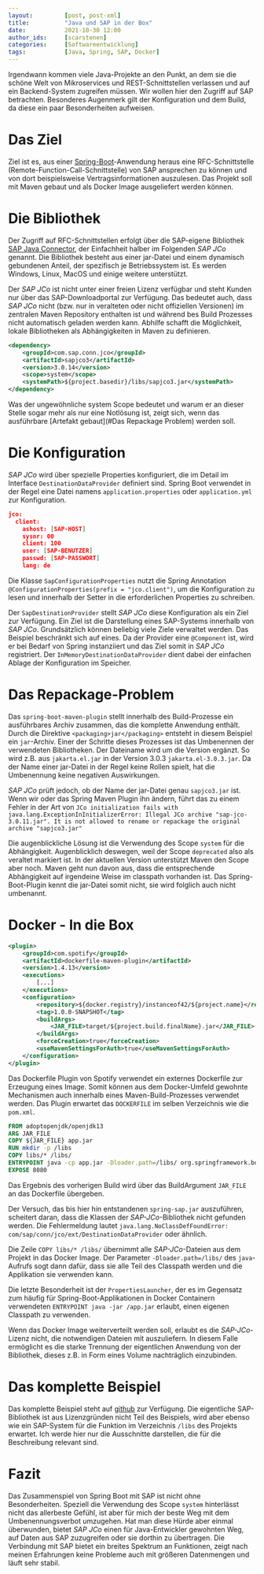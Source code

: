 ```yaml
---
layout:         [post, post-xml]              
title:          "Java und SAP in der Box"
date:           2021-10-30 12:00
author_ids:     [scarstenen]
categories:     [Softwareentwicklung]
tags:           [Java, Spring, SAP, Docker]
---
```


Irgendwann kommen viele Java-Projekte an den Punkt, an dem sie die schöne Welt von Mikroservices und REST-Schnittstellen verlassen und auf ein Backend-System zugreifen müssen. 
Wir wollen hier den Zugriff auf SAP betrachten. 
Besonderes Augenmerk gilt der Konfiguration und dem Build, da diese ein paar Besonderheiten aufweisen.

# Das Ziel
Ziel ist es, aus einer [Spring-Boot](https://spring.io/projects/spring-boot)-Anwendung heraus eine RFC-Schnittstelle (Remote-Function-Call-Schnittstelle) von SAP ansprechen zu können und von dort beispielsweise Vertragsinformationen auszulesen.
Das Projekt soll mit Maven gebaut und als Docker Image ausgeliefert werden können.

# Die Bibliothek
Der Zugriff auf RFC-Schnittstellen erfolgt über die SAP-eigene Bibliothek [SAP Java Connector](https://support.sap.com/en/product/connectors/jco.html), der Einfachheit halber im Folgenden *SAP JCo* genannt.
Die Bibliothek besteht aus einer jar-Datei und einem dynamisch gebundenen Anteil, der spezifisch je Betriebssystem ist. Es werden Windows, Linux, MacOS und einige weitere unterstützt.

Der *SAP JCo* ist nicht unter einer freien Lizenz verfügbar und steht Kunden nur über das SAP-Downloadportal zur Verfügung. 
Das bedeutet auch, dass *SAP JCo* nicht (bzw. nur in veralteten oder nicht offiziellen Versionen) im zentralen Maven Repository enthalten ist und während bes Build Prozesses nicht automatisch geladen werden kann.
Abhilfe schafft die Möglichkeit, lokale Bibliotheken als Abhängigkeiten in Maven zu definieren.
```xml
<dependency>
    <groupId>com.sap.conn.jco</groupId>
    <artifactId>sapjco3</artifactId>
    <version>3.0.14</version>
    <scope>system</scope>
    <systemPath>${project.basedir}/libs/sapjco3.jar</systemPath>
</dependency>
```
Was der ungewöhnliche system Scope bedeutet und warum er an dieser Stelle sogar mehr als nur eine Notlösung ist, zeigt sich, wenn das ausführbare [Artefakt gebaut](#Das Repackage Problem) werden soll.
# Die Konfiguration
*SAP JCo* wird über spezielle Properties konfiguriert, die im Detail im Interface `DestinationDataProvider` definiert sind.
Spring Boot verwendet in der Regel eine Datei namens `application.properties` oder `application.yml` zur Konfiguration.
```json
jco:
  client:
    ashost: [SAP-HOST]
    sysnr: 00
    client: 100
    user: [SAP-BENUTZER]
    passwd: [SAP-PASSWORT]
    lang: de
```
Die Klasse `SapConfigurationProperties` nutzt die Spring Annotation `@ConfigurationProperties(prefix = "jco.client")`, um die Konfiguration zu lesen und innerhalb der Setter in die erforderlichen Properties zu schreiben.

Der `SapDestinationProvider` stellt *SAP JCo* diese Konfiguration als ein Ziel zur Verfügung. Ein Ziel ist die Darstellung eines SAP-Systems innerhalb von *SAP JCo*.
Grundsätzlich können beliebig viele Ziele verwaltet werden. 
Das Beispiel beschränkt sich auf eines.
Da der Provider eine `@Component` ist, wird er bei Bedarf von Spring instanziiert und das Ziel somit in *SAP JCo* registriert. 
Der `InMemoryDestinationDataProvider` dient dabei der einfachen Ablage der Konfiguration im Speicher.

# Das Repackage-Problem
Das `spring-boot-maven-plugin` stellt innerhalb des Build-Prozesse ein ausführbares Archiv zusammen, das die komplette Anwendung enthält.
Durch die Direktive `<packaging>jar</packaging>` entsteht in diesem Beispiel ein `jar`-Archiv.
Einer der Schritte dieses Prozesses ist das Umbenennen der verwendeten Bibliotheken.
Der Dateiname wird um die Version ergänzt. 
So wird z.B. aus `jakarta.el.jar` in der Version 3.0.3 `jakarta.el-3.0.3.jar`.
Da der Name einer jar-Datei in der Regel keine Rollen spielt, hat die Umbenennung keine negativen Auswirkungen.

*SAP JCo* prüft jedoch, ob der Name der jar-Datei genau `sapjco3.jar` ist. 
Wenn wir oder das Spring Maven Plugin ihn ändern, führt das zu einem Fehler in der Art von `JCo initialization fails with java.lang.ExceptionInInitializerError: Illegal JCo archive "sap-jco-3.0.11.jar".
It is not allowed to rename or repackage the original archive "sapjco3.jar"`

Die augenblickliche Lösung ist die Verwendung des Scope `system` für die Abhängigkeit. 
Augenblicklich deswegen, weil der Scope `deprecated` also als veraltet markiert ist. 
In der aktuellen Version unterstützt Maven den Scope aber noch. 
Maven geht nun davon aus, dass die entsprechende Abhängigkeit auf irgendeine Weise im classpath vorhanden ist. 
Das Spring-Boot-Plugin kennt die jar-Datei somit nicht, sie wird folglich auch nicht umbenannt.

# Docker - In die Box
```xml
<plugin>
    <groupId>com.spotify</groupId>
    <artifactId>dockerfile-maven-plugin</artifactId>
    <version>1.4.13</version>
    <executions>
        [...]
    </executions>
    <configuration>
        <repository>${docker.registry}/instanceof42/${project.name}</repository>
        <tag>1.0.0-SNAPSHOT</tag>
        <buildArgs>
            <JAR_FILE>target/${project.build.finalName}.jar</JAR_FILE>
        </buildArgs>
        <forceCreation>true</forceCreation>
        <useMavenSettingsForAuth>true</useMavenSettingsForAuth>
    </configuration>
</plugin>
```
Das Dockerfile Plugin von Spotify verwendet ein externes Dockerfile zur Erzeugung eines Image. 
Somit können aus dem Docker-Umfeld gewohnte Mechanismen auch innerhalb eines Maven-Build-Prozesses verwendet werden. 
Das Plugin erwartet das `DOCKERFILE` im selben Verzeichnis wie die `pom.xml`.
```dockerfile
FROM adoptopenjdk/openjdk13
ARG JAR_FILE
COPY ${JAR_FILE} app.jar
RUN mkdir -p /libs
COPY libs/* /libs/
ENTRYPOINT java -cp app.jar -Dloader.path=/libs/ org.springframework.boot.loader.PropertiesLauncher -Djava.security.egd=file:/dev/./urandom
EXPOSE 8080
```
Das Ergebnis des vorherigen Build wird über das BuildArgument `JAR_FILE` an das Dockerfile übergeben. 

Der Versuch, das bis hier hin entstandenen `spring-sap.jar` auszuführen, scheitert daran, dass die Klassen der *SAP-JCo*-Bibliothek nicht gefunden werden. 
Die Fehlermeldung lautet `java.lang.NoClassDefFoundError: com/sap/conn/jco/ext/DestinationDataProvider` oder ähnlich.

Die Zeile `COPY libs/* /libs/` übernimmt alle *SAP-JCo*-Dateien aus dem Projekt in das Docker Image. 
Der Parameter `-Dloader.path=/libs/` des `java`-Aufrufs sogt dann dafür, dass sie alle Teil des Classpath werden und die Applikation sie verwenden kann.

Die letzte Besonderheit ist der `PropertiesLauncher`, der es im Gegensatz zum häufig für Spring-Boot-Applikationen in Docker Containern verwendeten `ENTRYPOINT java -jar /app.jar` erlaubt, einen eigenen Classpath zu verwenden.

Wenn das Docker Image weiterverteilt werden soll, erlaubt es die *SAP-JCo*-Lizenz nicht, die notwendigen Dateien mit auszuliefern.
In diesem Falle ermöglicht es die starke Trennung der eigentlichen Anwendung von der Bibliothek, dieses z.B. in Form eines Volume nachträglich einzubinden.

# Das komplette Beispiel
Das komplette Beispiel steht auf [github](https://github.com/janstefan42/spring-sap) zur Verfügung.
Die eigentliche SAP-Bibliothek ist aus Lizenzgründen nicht Teil des Beispiels, wird aber ebenso wie ein SAP-System für die Funktion im Verzeichnis `/libs` des Projekts erwartet.
Ich werde hier nur die Ausschnitte darstellen, die für die Beschreibung relevant sind.

# Fazit
Das Zusammenspiel von Spring Boot mit SAP ist nicht ohne Besonderheiten.
Speziell die Verwendung des Scope `system` hinterlässt nicht das allerbeste Gefühl, ist aber für mich der beste Weg mit dem Umbenennungsverbot umzugehen.
Hat man diese Hürde aber einmal überwunden, bietet *SAP JCo* einen für Java-Entwickler gewohnten Weg, auf Daten aus SAP zuzugreifen oder sie dorthin zu übertragen.
Die Verbindung mit SAP bietet ein breites Spektrum an Funktionen, zeigt nach meinen Erfahrungen keine Probleme auch mit größeren Datenmengen und läuft sehr stabil.